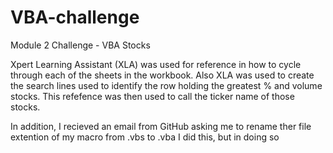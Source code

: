 # VBA-challenge
Module 2 Challenge - VBA Stocks

Xpert Learning Assistant (XLA) was used for reference in how to cycle through each of the sheets in the workbook.
Also XLA was used to create the search lines used to identify the row holding the greatest % and volume stocks. This refefence was then used to call the ticker name of those stocks.

In addition, I recieved an email from GitHub asking me to rename ther file extention of my macro from .vbs to .vba
I did this, but in doing so 
